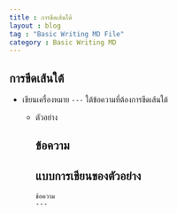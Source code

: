 ```yaml
---
title : การขีดเส้นใต้
layout : blog
tag : "Basic Writing MD File"
category : Basic Writing MD
---
```

## การขีดเส้นใต้
  + เขียนเครื่องหมาย ```---``` ใต้ข้อความที่ต้องการขีดเส้นใต้
    + ตัวอย่าง <br>
    
      ข้อความ
      ---
       
      แบบการเขียนของตัวอย่าง  
      ---
      ```
      ข้อความ
      ---
      ```


